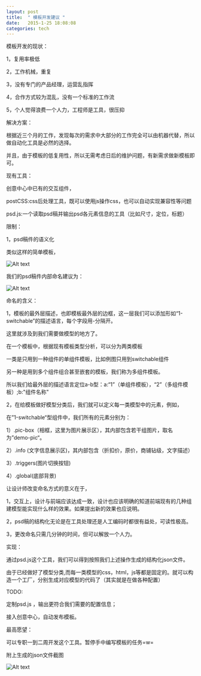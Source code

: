 ```yaml
---
layout: post
title:  " 模板开发建议 "
date:   2015-1-25 18:08:08
categories: tech
---
```



 模板开发的现状：
 
 1，复用率极低
 
 2，工作机械，重复
 
 3，没有专门的产品经理，运营乱指挥
 
 4，合作方式较为混乱，没有一个标准的工作流
 
 5，个人觉得浪费一个人力，工程师是工具，很压抑

解决方案：

根据近三个月的工作，发现每次的需求中大部分的工作完全可以由机器代替，所以做自动化工具是必然的选择。

并且，由于模板的低复用性，所以无需考虑日后的维护问题，有新需求做新模板即可。

现有工具：

创意中心中已有的交互组件，

postCSS:css后处理工具，既可以使用js操作css，也可以自动实现兼容性等问题

psd.js:一个读取psd稿并输出psd各元素信息的工具（比如尺寸，定位，标题）

限制：

1，psd稿件的语义化

类似这样的简单模板，

![Alt text](/assets/a.jpg)

我们的psd稿件内部命名建议为：

![Alt text](/assets/b.png)

命名的含义：

1，模板的最外层描述，也即模板最外层的边框，这一层我们可以添加形如“1-switchable”的描述语言，每个字段用-分隔开。

这里就涉及到我们需要做模型的地方了。

在一个模板中，根据现有模板类型分析，可以分为两类模板

一类是只用到一种组件的单组件模板，比如例图只用到switchable组件

另一种是用到多个组件组合甚至嵌套的模板，我们称为多组件模板。

所以我们给最外层的描述语言定位a-b型：a:“1”（单组件模板），“2”（多组件模板）;b:"组件名称"


2，在给模板做好模型分类后，我们就可以定义每一类模型中的元素，例如，

在”1-switchable“型组件中，我们所有的元素分别为：

1）.pic-box（相框，这里为图片展示区），其内部包含若干组图片，取名为”demo-pic“。

2）.info (文字信息展示区)，其内部包含（折扣价，原价，商铺钻级，文字描述）

3）.triggers(图片切换按钮)

4）.global(底部背景)

让设计师改变命名方式的意义在于，

1，交互上，设计与前端应该达成一致，设计也应该明确的知道前端现有的几种组建模型能实现什么样的效果。如果提出新的效果也应说明。

2，psd稿的结构化无论是在工具处理还是人工编码时都很有益处，可读性极高。

3，更改命名只需几分钟的时间，但可以解放一个人力。

实现：

通过psd.js这个工具，我们可以得到按照我们上述操作生成的结构化json文件。

由于已经做好了模型分类,而每一类模型的css，html，js等都是固定的。就可以构造一个工厂，分别生成对应模型的代码了（其实就是在做各种配置）

TODO:

定制psd.js ，输出更符合我们需要的配置信息；

接入创意中心，自动发布模板。

最高愿望：

可以专职一到二周开发这个工具。暂停手中编写模板的任务=w=

附上生成的json文件截图

![Alt text](/assets/c.png)

